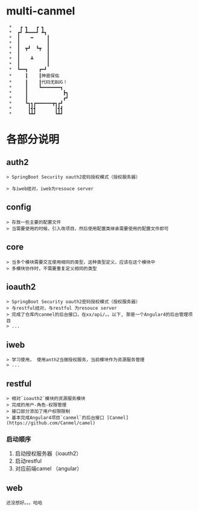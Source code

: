 # multi-canmel 

```
 *   ┏ ┓   ┏ ┓
 *  ┏┛ ┻━━━┛ ┻┓
 *  ┃    ━     ┃
 *  ┃          ┃
 *  ┃  ┳┛  ┗┳  ┃
 *  ┃          ┃
 *  ┃    ┻     ┃
 *  ┃          ┃
 *  ┗━━┓    ┏━┛
 *     ┃    ┃神兽保佑
 *     ┃    ┃代码无BUG！
 *     ┃    ┗━━━━━━━┓
 *     ┃             ┣┓
 *     ┃             ┏┛
 *     ┗┓┓┏━━━━━━┳┓┏┛
 *      ┃┫┫       ┃┫┫
 *      ┗┻┛       ┗┻┛
```

# 各部分说明
## auth2
```
> SpringBoot Security oauth2密码授权模式（授权服务器）

> 与iweb结对，iweb为resouce server 
```

## config
```
> 存放一些主要的配置文件
> 当需要使用的时候，引入改项目，然后使用配置类继承需要使用的配置文件即可

```

## core
```
> 当多个模块需要交互使用相同的类型，这种类型定义，应该在这个模块中
> 多模块协作时，不需要重复定义相同的类型
```

## ioauth2
```
> SpringBoot Security oauth2密码授权模式（授权服务器）
> 与restful结对，与restful 为resouce server 
> 完成了仓库内canmel的后台接口，在xx/api/。。以下, 那是一个Angular4的后台管理项目
> ...
```

## iweb
```
> 学习使用， 使用anth2当做授权服务，当前模块作为资源服务管理
> ...
```

## restful
```
> 相对`ioauth2`模块的资源服务模块
> 完成的用户-角色-权限管理
> 接口部分添加了用户权限限制
> 基本完成Angular4项目`canmel`的后台接口 [Canmel](https://github.com/Canmel/camel)

```

### 启动顺序
1. 启动授权服务器（ioauth2）
2. 启动restful
3. 对应前端camel （angular）

## web
```
还没想好。。。哈哈

```

